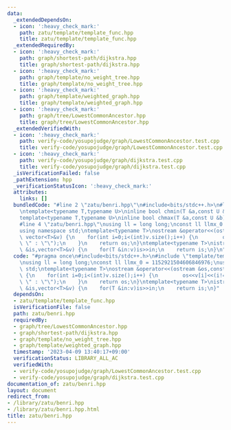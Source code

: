 ```yaml
---
data:
  _extendedDependsOn:
  - icon: ':heavy_check_mark:'
    path: zatu/template/template_func.hpp
    title: zatu/template/template_func.hpp
  _extendedRequiredBy:
  - icon: ':heavy_check_mark:'
    path: graph/shortest-path/dijkstra.hpp
    title: graph/shortest-path/dijkstra.hpp
  - icon: ':heavy_check_mark:'
    path: graph/template/no_weight_tree.hpp
    title: graph/template/no_weight_tree.hpp
  - icon: ':heavy_check_mark:'
    path: graph/template/weighted_graph.hpp
    title: graph/template/weighted_graph.hpp
  - icon: ':heavy_check_mark:'
    path: graph/tree/LowestCommonAncestor.hpp
    title: graph/tree/LowestCommonAncestor.hpp
  _extendedVerifiedWith:
  - icon: ':heavy_check_mark:'
    path: verify-code/yosupojudge/graph/LowestCommonAncestor.test.cpp
    title: verify-code/yosupojudge/graph/LowestCommonAncestor.test.cpp
  - icon: ':heavy_check_mark:'
    path: verify-code/yosupojudge/graph/dijkstra.test.cpp
    title: verify-code/yosupojudge/graph/dijkstra.test.cpp
  _isVerificationFailed: false
  _pathExtension: hpp
  _verificationStatusIcon: ':heavy_check_mark:'
  attributes:
    links: []
  bundledCode: "#line 2 \"zatu/benri.hpp\"\n#include<bits/stdc++.h>\n#line 3 \"zatu/template/template_func.hpp\"\
    \ntemplate<typename T,typename U>\ninline bool chmin(T &a,const U &b){return (a>b?a=b,true:false);}\n\
    template<typename T,typename U>\ninline bool chmax(T &a,const U &b){return (a<b?a=b,true:false);}\n\
    #line 4 \"zatu/benri.hpp\"\nusing ll = long long;\nconst ll llmx_0 = 1152921504606846976;\n\
    using namespace std;\ntemplate<typename T>\nostream &operator<<(ostream &os,const\
    \ vector<T>&v) {\n    for(int i=0;i<(int)v.size();i++) {\n        os<<v[i]<<(i!=(int)v.size()-1?\"\
    \ \" : \"\");\n    }\n    return os;\n}\ntemplate<typename T>\nistream &operator>>(istream\
    \ &is,vector<T>&v) {\n    for(T &in:v)is>>in;\n    return is;\n}\n"
  code: "#pragma once\n#include<bits/stdc++.h>\n#include \"template/template_func.hpp\"\
    \nusing ll = long long;\nconst ll llmx_0 = 1152921504606846976;\nusing namespace\
    \ std;\ntemplate<typename T>\nostream &operator<<(ostream &os,const vector<T>&v)\
    \ {\n    for(int i=0;i<(int)v.size();i++) {\n        os<<v[i]<<(i!=(int)v.size()-1?\"\
    \ \" : \"\");\n    }\n    return os;\n}\ntemplate<typename T>\nistream &operator>>(istream\
    \ &is,vector<T>&v) {\n    for(T &in:v)is>>in;\n    return is;\n}"
  dependsOn:
  - zatu/template/template_func.hpp
  isVerificationFile: false
  path: zatu/benri.hpp
  requiredBy:
  - graph/tree/LowestCommonAncestor.hpp
  - graph/shortest-path/dijkstra.hpp
  - graph/template/no_weight_tree.hpp
  - graph/template/weighted_graph.hpp
  timestamp: '2023-04-09 13:40:17+09:00'
  verificationStatus: LIBRARY_ALL_AC
  verifiedWith:
  - verify-code/yosupojudge/graph/LowestCommonAncestor.test.cpp
  - verify-code/yosupojudge/graph/dijkstra.test.cpp
documentation_of: zatu/benri.hpp
layout: document
redirect_from:
- /library/zatu/benri.hpp
- /library/zatu/benri.hpp.html
title: zatu/benri.hpp
---
```

